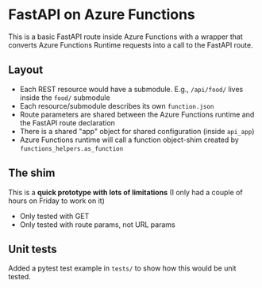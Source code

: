 # FastAPI on Azure Functions

This is a basic FastAPI route inside Azure Functions with a wrapper that converts Azure Functions Runtime requests into a call to the FastAPI route.

## Layout

- Each REST resource would have a submodule. E.g., `/api/food/` lives inside the `food/` submodule
- Each resource/submodule describes its own `function.json`
- Route parameters are shared between the Azure Functions runtime and the FastAPI route declaration
- There is a shared "app" object for shared configuration (inside `api_app`)
- Azure Functions runtime will call a function object-shim created by `functions_helpers.as_function`

## The shim

This is a **quick prototype with lots of limitations** (I only had a couple of hours on Friday to work on it)

- Only tested with GET
- Only tested with route params, not URL params

## Unit tests

Added a pytest test example in `tests/` to show how this would be unit tested. 
